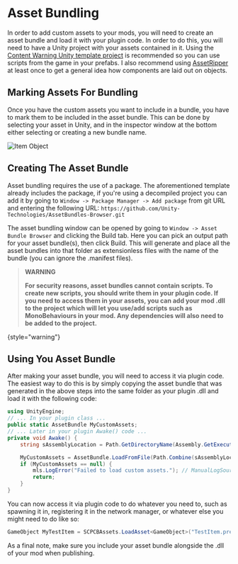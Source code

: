 # Asset Bundling

In order to add custom assets to your mods, you will need to create an asset bundle and load it with your plugin code. In order to do this, you will need to have a Unity project with your assets contained in it. Using the [Content Warning Unity template project](https://github.com/C0mputery/ContentWarningUnityTemplate) is recommended so you can use scripts from the game in your prefabs. I also recommend using [AssetRipper](https://github.com/AssetRipper/AssetRipper) at least once to get a general idea how components are laid out on objects.

## Marking Assets For Bundling
Once you have the custom assets you want to include in a bundle, you have to mark them to be included in the asset bundle. This can be done by selecting your asset in Unity, and in the inspector window at the bottom either selecting or creating a new bundle name.

![Item Object](itemobject.png)

## Creating The Asset Bundle
Asset bundling requires the use of a package. The aforementioned template already includes the package, if you're using a decompiled project you can add it by going to ``Window -> Package Manager -> Add package`` from git URL and entering the following URL: ``https://github.com/Unity-Technologies/AssetBundles-Browser.git``

The asset bundling window can be opened by going to ``Window -> Asset Bundle Browser`` and clicking the Build tab. Here you can pick an output path for your asset bundle(s), then click Build. This will generate and place all the asset bundles into that folder as extensionless files with the name of the bundle (you can ignore the .manifest files).

> **WARNING**
> 
> **For security reasons, asset bundles cannot contain scripts. To create new scripts, you should write them in your plugin code. If you need to access them in your assets, you can add your mod .dll to the project which will let you use/add scripts such as MonoBehaviours in your mod. Any dependencies will also need to be added to the project.**
> 
{style="warning"}

## Using You Asset Bundle
After making your asset bundle, you will need to access it via plugin code. The easiest way to do this is by simply copying the asset bundle that was generated in the above steps into the same folder as your plugin .dll and load it with the following code:

```C#
using UnityEngine;
// ... In your plugin class ...
public static AssetBundle MyCustomAssets;
// ... Later in your plugin Awake() code ...
private void Awake() {
    string sAssemblyLocation = Path.GetDirectoryName(Assembly.GetExecutingAssembly().Location);

    MyCustomAssets = AssetBundle.LoadFromFile(Path.Combine(sAssemblyLocation, "mymodbundle"));
    if (MyCustomAssets == null) {
        mls.LogError("Failed to load custom assets."); // ManualLogSource for your plugin
        return;
    }
}
```

You can now access it via plugin code to do whatever you need to, such as spawning it in, registering it in the network manager, or whatever else you might need to do like so:
```C#
GameObject MyTestItem = SCPCBAssets.LoadAsset<GameObject>("TestItem.prefab");
```
As a final note, make sure you include your asset bundle alongside the .dll of your mod when publishing.